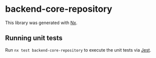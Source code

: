 # backend-core-repository

This library was generated with [Nx](https://nx.dev).

## Running unit tests

Run `nx test backend-core-repository` to execute the unit tests via [Jest](https://jestjs.io).
